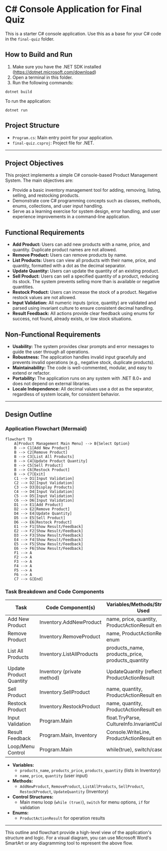 # C# Console Application for Final Quiz

This is a starter C# console application. Use this as a base for your C# code in the `final-quiz` folder.

## How to Build and Run

1. Make sure you have the .NET SDK installed (https://dotnet.microsoft.com/download)
2. Open a terminal in this folder.
3. Run the following commands:

```
dotnet build
```

To run the application:

```
dotnet run
```

## Project Structure
- `Program.cs`: Main entry point for your application.
- `final-quiz.csproj`: Project file for .NET.

---

## Project Objectives

This project implements a simple C# console-based Product Management System. The main objectives are:

- Provide a basic inventory management tool for adding, removing, listing, selling, and restocking products.
- Demonstrate core C# programming concepts such as classes, methods, enums, collections, and user input handling.
- Serve as a learning exercise for system design, error handling, and user experience improvements in a command-line application.

## Functional Requirements

- **Add Product:** Users can add new products with a name, price, and quantity. Duplicate product names are not allowed.
- **Remove Product:** Users can remove products by name.
- **List Products:** Users can view all products with their name, price, and quantity, formatted with a dot as the decimal separator.
- **Update Quantity:** Users can update the quantity of an existing product.
- **Sell Product:** Users can sell a specified quantity of a product, reducing its stock. The system prevents selling more than is available or negative quantities.
- **Restock Product:** Users can increase the stock of a product. Negative restock values are not allowed.
- **Input Validation:** All numeric inputs (price, quantity) are validated and parsed using invariant culture to ensure consistent decimal handling.
- **Result Feedback:** All actions provide clear feedback using enums for success, not found, already exists, or low stock situations.

## Non-Functional Requirements

- **Usability:** The system provides clear prompts and error messages to guide the user through all operations.
- **Robustness:** The application handles invalid input gracefully and prevents invalid operations (e.g., negative stock, duplicate products).
- **Maintainability:** The code is well-commented, modular, and easy to extend or refactor.
- **Portability:** The application runs on any system with .NET 8.0+ and does not depend on external libraries.
- **Locale Independence:** All decimal values use a dot as the separator, regardless of system locale, for consistent behavior.

---

## Design Outline

### Application Flowchart (Mermaid)

```mermaid
flowchart TD
    A[Product Management Main Menu] --> B{Select Option}
    B --> C1[Add New Product]
    B --> C2[Remove Product]
    B --> C3[List All Products]
    B --> C4[Update Product Quantity]
    B --> C5[Sell Product]
    B --> C6[Restock Product]
    B --> C7[Exit]
    C1 --> D1[Input Validation]
    C2 --> D2[Input Validation]
    C3 --> D3[Display Products]
    C4 --> D4[Input Validation]
    C5 --> D5[Input Validation]
    C6 --> D6[Input Validation]
    D1 --> E1[Add Product]
    D2 --> E2[Remove Product]
    D4 --> E4[Update Quantity]
    D5 --> E5[Sell Product]
    D6 --> E6[Restock Product]
    E1 --> F1[Show Result/Feedback]
    E2 --> F2[Show Result/Feedback]
    D3 --> F3[Show Result/Feedback]
    E4 --> F4[Show Result/Feedback]
    E5 --> F5[Show Result/Feedback]
    E6 --> F6[Show Result/Feedback]
    F1 --> A
    F2 --> A
    F3 --> A
    F4 --> A
    F5 --> A
    F6 --> A
    C7 --> G[End]
```

### Task Breakdown and Code Components

| Task                        | Code Component(s)         | Variables/Methods/Structures Used                |
|-----------------------------|---------------------------|-------------------------------------------------|
| Add New Product             | Inventory.AddNewProduct   | name, price, quantity, ProductActionResult enum  |
| Remove Product              | Inventory.RemoveProduct   | name, ProductActionResult enum                   |
| List All Products           | Inventory.ListAllProducts | products_name, products_price, products_quantity |
| Update Product Quantity     | Inventory (private method)| UpdateQuantity (reflection), ProductActionResult |
| Sell Product                | Inventory.SellProduct     | name, quantity, ProductActionResult enum         |
| Restock Product             | Inventory.RestockProduct  | name, quantity, ProductActionResult enum         |
| Input Validation            | Program.Main              | float.TryParse, CultureInfo.InvariantCulture     |
| Result Feedback             | Program.Main, Inventory   | Console.WriteLine, ProductActionResult enum      |
| Loop/Menu Control           | Program.Main              | while(true), switch/case                        |

- **Variables:**
  - `products_name`, `products_price`, `products_quantity` (lists in Inventory)
  - `name`, `price`, `quantity` (user input)
- **Methods:**
  - `AddNewProduct`, `RemoveProduct`, `ListAllProducts`, `SellProduct`, `RestockProduct`, `UpdateQuantity` (Inventory)
- **Control Structures:**
  - Main menu loop (`while (true)`), `switch` for menu options, `if` for validation
- **Enums:**
  - `ProductActionResult` for operation results

---

This outline and flowchart provide a high-level view of the application's structure and logic. For a visual diagram, you can use Microsoft Word's SmartArt or any diagramming tool to represent the above flow.
